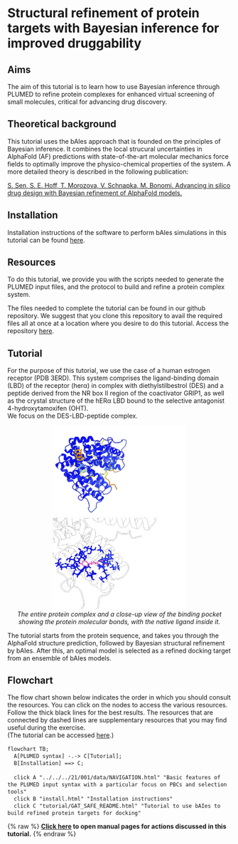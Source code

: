 # Structural refinement of protein targets with Bayesian inference for improved druggability

## Aims
The aim of this tutorial is to learn how to use Bayesian inference through PLUMED to refine protein complexes for enhanced virtual screening of small molecules, critical for advancing drug discovery.

## Theoretical background
This tutorial uses the bAIes approach that is founded on the principles of Bayesian inference. It combines the local strucural uncertainties in AlphaFold (AF) predictions with state-of-the-art
molecular mechanics force fields to optimally improve the physico-chemical properties of the system. A more detailed theory is described in the following publication:

[S. Sen, S. E. Hoff, T. Morozova, V. Schnapka, M. Bonomi. Advancing in silico drug design with Bayesian refinement of AlphaFold models.](https://doi.org/10.1101/2025.06.25.661454
)

## Installation
Installation instructions of the software to perform bAIes simulations in this tutorial can be found [here](install.md).

## Resources
To do this tutorial, we provide you with the scripts needed to generate the PLUMED input files, and the protocol to build and refine a protein complex system.

The files needed to complete the tutorial can be found in our github repository. We suggest that you clone this repository to avail the required files all at once at a location where you desire
to do this tutorial. Access the repository [here](https://github.com/COSBlab/bAIes-SM).

## Tutorial
For the purpose of this tutorial, we use the case of a human estrogen receptor (PDB 3ERD).
This system comprises the ligand-binding domain (LBD) of the receptor (herα) in complex with diethylstilbestrol (DES) and a peptide derived from the NR box II region of the coactivator GRIP1,
as well as the crystal structure of the hERα LBD bound to the selective antagonist 4-hydroxytamoxifen (OHT).  
We focus on the DES-LBD-peptide complex.

<div align="center">
  <img src="3ERD.png" width="300">
  <img src="3ERD_inset.png" width="300">
  <div><em>The entire protein complex and a close-up view of the binding pocket showing the protein molecular bonds, with the native ligand inside it.</em></div>
</div>

The tutorial starts from the protein sequence, and takes you through the AlphaFold structure prediction, followed by Bayesian structural refinement by bAIes.
After this, an optimal model is selected as a refined docking target from an ensemble of bAIes models.  

## Flowchart
The flow chart shown below indicates the order in which you should consult the resources.
You can click on the nodes to access the various resources.
Follow the thick black lines for the best results.
The resources that are connected by dashed lines are supplementary resources that you may find useful during the exercise.  
(The tutorial can be accessed [here](https://github.com/COSBlab/bAIes-SM/tree/main/tutorial).)

```mermaid
flowchart TB;
  A[PLUMED syntax] -.-> C[Tutorial];
  B[Installation] ==> C;

  click A "../../../21/001/data/NAVIGATION.html" "Basic features of the PLUMED input syntax with a particular focus on PBCs and selection tools"
  click B "install.html" "Installation instructions"
  click C "tutorial/GAT_SAFE_README.html" "Tutorial to use bAIes to build refined protein targets for docking"
```
{% raw %}
<b><a href="https://www.plumed.org/doc-master/user-doc/html/actionlist/?actions=GROUP,BAIES,PRINT,BIASVALUE" target="_blank">Click here</a> to open manual pages for actions discussed in this tutorial.</b>
{% endraw %}
